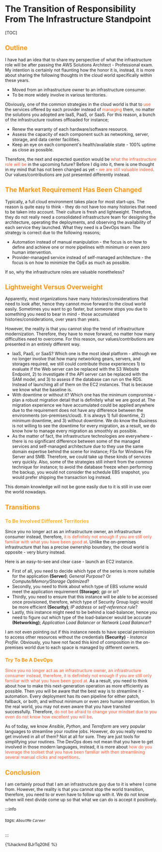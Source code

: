<style>
.fontColor {
  color: #FF5733;
}
.fontColor2 {
  color: #96A5A5;
}
.fontColorH2 {
  color: #FF960F
}
.fontColorH3{
  color: #FFB432
}
.fontColorH4{
  color: #F08080
}
.fontFace {
  font-weight: Bold;
  font-style: Italic;
}
table th:first-of-type {
    width: 5%;
}
table th:nth-of-type(2) {
    width: 10%;
}
table th:nth-of-type(3) {
    width: 5%;
}
</style>

# The Transition of Responsibility From The Infrastructure Standpoint

[TOC]

## <span class="fontColorH2">Outline</span> 

I have had an idea that to share my perspective of what the infrastructure role will be after passing the AWS Solutions Architect - Professional exam. My intention is certainly not flaunting how the honor it is, instead, it is more about sharing the following thoughts in the cloud world specifically within these years.

- Moved from an infrastructure owner to an infrastructure consumer.
- To be more widely involve in various territories.

Obviously, one of the common strategies in the cloud world is that to <span class="fontColor">use</span> the services offered by each provider instead of <span class="fontColor">managing</span> them, no matter the solutions you adopted are IaaS, PaaS, or SaaS. For this reason, a bunch of the infrastructure routines offloaded for instance;

- Renew the warranty of each hardware/software resource.
- Assess the capacity of each component such as networking, server, storage, and data center facilities.
- Keep an eye on each component's health/available state - 100% uptime as close as possible.

Therefore, the next and expected question would be <span class="fontColor">what the infrastructure role will be</span> in the upcoming future? Before I dig into it, there is one thought in my mind that has not been changed as yet - <span class="fontColor">we are still valuable indeed</span>. Our values/contributions are just presented differently instead.

## <span class="fontColorH2">The Market Requirement Has Been Changed</span>

Typically, a full cloud environment takes place for most start-ups. The reason is quite easy to think - they do not have too many histories that need to be taken into account. Their culture is fresh and lightweight. Therefore, they do not really need a consolidated infrastructure team for designing the architecture, operating the deployments, and observing the availability of each service they launched. What they need is a DevOps team. The strategy is correct due to the following reasons;

- Automation instead of manual manipulation - the focus is on how to define and achieve one or more pipelines with minimum or even zero human intervention.
- Provider-managed service instead of self-managed architecture - the focus is on how to minimize the OpEx as much as possible.

If so, why the infrastructure roles are valuable nonetheless?

## <span class="fontColorH2">Lightweight Versus Overweight</span>

Apparently, most organizations have many histories/considerations that need to look after, hence they cannot move forward to the cloud world easily. Sometimes you want to go faster, but someone stops you due to something you need to bear in mind - those accumulated histories/considerations, over years than years.

However, the reality is that you cannot stop the trend of infrastructure modernization. Therefore, they have to move forward, no matter how many difficulties need to overcome. For this reason, our values/contributions are presented in an entirely different way.

- IaaS, PaaS, or SaaS? Which one is the most ideal platform - although we no longer involve that how many networking gears, servers, and storages required, we still could contribute those experiences 1) to evaluate if the Web server can be replaced with the S3 Website Endpoint, 2) to investigate if the API server can be replaced with the SAM model, and 3) to assess if the database can run on the RDS. Instead of launching all of them on the EC2 instances. That is because we know what the baseline is.
- With downtime or without it? Which one has the minimum compromise - plan a robust migration detail that is definitely what we are good at. The migration experience we have accumulated could be applied anywhere due to the requirement does not have any difference between the environments (on-premises/cloud). It is always 1) full downtime, 2) minimum downtime, and 3) without downtime. We do know the Business is not willing to see the downtime for every migration, as a result, we do know how to manage every migration as smoothly as possible.
- As the matter of fact, the infrastructure technologies are everywhere - there is no significant difference between some of the managed services and self-managed architecture due to they use the same domain expertise behind the scene for instance; FSx for Windows File Server and SMB. Therefore, we could take up these kinds of services very quickly. Also, some of the strategies still inherit from the common technique for instance; to avoid the database freeze when performing the backup, you would not consider the schedule EBS snapshot, you would prefer shipping the transaction log instead.

This domain knowledge will not be gone easily due to it is still in use over the world nowadays.

## <span class="fontColorH2">Transitions</span>

### <span class="fontColorH3">To Be Involved Different Territories</span>
Since you no longer act as an infrastructure owner, an infrastructure consumer instead, therefore, <span class="fontColor">it is definitely not enough if you are still only familiar with what you have been good at</span>. Unlike the on-premises infrastructure that has a precise ownership boundary, the cloud world is opposite - very blurry instead.

Here is an easy-to-see and clear case - launch an EC2 instance.

- First of all, you need to decide which type of the series is more suitable for the application **(Server)**; *General Purpose*? Or *Compute/Memory/Storage Optimized*?
- Secondly, you need to think about which type of EBS volume would meet the application requirement **(Storage)**; *gp* or *io*?
- Thirdly, you need to ensure that this instance will be able to be accessed once provisioned, therefore, which type of Security Group logic would be more efficient **(Security)**; *IP address* or *self-reference rule*?
- Lastly, this instance might need to be behind a load-balancer, hence you need to figure out which type of the load-balancer would be accurate **(Networking)**; *Application Load Balancer* or *Network Load Balancer*?

I am not even pointing out if this instance needs to have special permission to access other resources without the credentials **(Security)** - *Instance Profile*. Obviously, you have not faced this kind of composition in the on-premises world due to each space is managed by different owners.

### <span class="fontColorH2">Try To Be A DevOps</span>

<span class="fontColor">Since you no longer act as an infrastructure owner, an infrastructure consumer instead, therefore, it is definitely not enough if you are still only familiar with what you have been good at.</span> As a result, you need to think about how to make this next-generation operation as more efficiently as possible. Then you will be aware that the best way is to streamline it - automation. Every deployment has its own pipeline for either patch, fallback, or both, and without minimum or even zero human intervention. In the real world, you may not even aware that you have transited successfully. Therefore, <span class="fontColor">do not be afraid to change your mindset due to you even do not know how excellent you will be</span>.

As of today, we know *Ansible*, *Python*, and *Terraform* are very popular languages to streamline your routine jobs. However, do you really need to get involved in all of them? Not at all for sure. They are just tools for simplifying your routines. The DevOps does not mean that you have to get involved in those modern languages, instead, it is more about <span class="fontColor">how do you leverage the toolset that you have been familiar with then streamlining several manual clicks and repetitions</span>.

## <span class="fontColorH2">Conclusion</span>

I am certainly proud that I am an infrastructure guy due to it is where I come from. However, the reality is that you cannot stop the world transition, therefore, you need to or even have to follow up with it. We do not know when will next divide come up so that what we can do is accept it positively.

:::info
###### tags: `AboutMe` `Career`
:::

{%hackmd BJrTq20hE %}